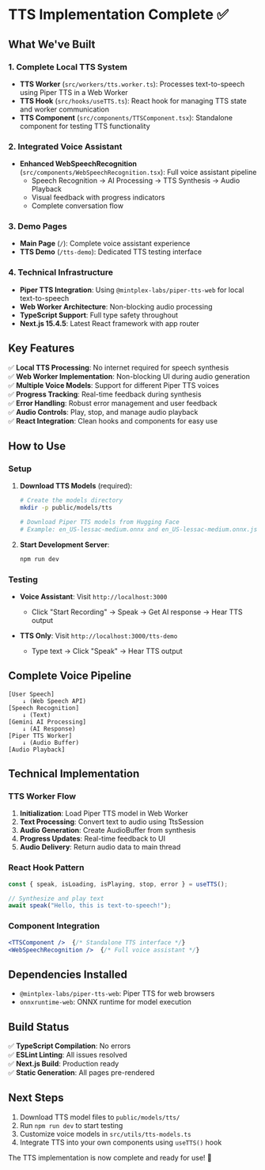 # TTS Implementation Complete ✅

## What We've Built

### 1. **Complete Local TTS System**
- **TTS Worker** (`src/workers/tts.worker.ts`): Processes text-to-speech using Piper TTS in a Web Worker
- **TTS Hook** (`src/hooks/useTTS.ts`): React hook for managing TTS state and worker communication
- **TTS Component** (`src/components/TTSComponent.tsx`): Standalone component for testing TTS functionality

### 2. **Integrated Voice Assistant**
- **Enhanced WebSpeechRecognition** (`src/components/WebSpeechRecognition.tsx`): Full voice assistant pipeline
  - Speech Recognition → AI Processing → TTS Synthesis → Audio Playback
  - Visual feedback with progress indicators
  - Complete conversation flow

### 3. **Demo Pages**
- **Main Page** (`/`): Complete voice assistant experience
- **TTS Demo** (`/tts-demo`): Dedicated TTS testing interface

### 4. **Technical Infrastructure**
- **Piper TTS Integration**: Using `@mintplex-labs/piper-tts-web` for local text-to-speech
- **Web Worker Architecture**: Non-blocking audio processing
- **TypeScript Support**: Full type safety throughout
- **Next.js 15.4.5**: Latest React framework with app router

## Key Features

✅ **Local TTS Processing**: No internet required for speech synthesis  
✅ **Web Worker Implementation**: Non-blocking UI during audio generation  
✅ **Multiple Voice Models**: Support for different Piper TTS voices  
✅ **Progress Tracking**: Real-time feedback during synthesis  
✅ **Error Handling**: Robust error management and user feedback  
✅ **Audio Controls**: Play, stop, and manage audio playback  
✅ **React Integration**: Clean hooks and components for easy use  

## How to Use

### Setup
1. **Download TTS Models** (required):
   ```bash
   # Create the models directory
   mkdir -p public/models/tts
   
   # Download Piper TTS models from Hugging Face
   # Example: en_US-lessac-medium.onnx and en_US-lessac-medium.onnx.json
   ```

2. **Start Development Server**:
   ```bash
   npm run dev
   ```

### Testing
- **Voice Assistant**: Visit `http://localhost:3000`
  - Click "Start Recording" → Speak → Get AI response → Hear TTS output
  
- **TTS Only**: Visit `http://localhost:3000/tts-demo`
  - Type text → Click "Speak" → Hear TTS output

## Complete Voice Pipeline

```
[User Speech] 
    ↓ (Web Speech API)
[Speech Recognition] 
    ↓ (Text)
[Gemini AI Processing] 
    ↓ (AI Response)
[Piper TTS Worker] 
    ↓ (Audio Buffer)
[Audio Playback]
```

## Technical Implementation

### TTS Worker Flow
1. **Initialization**: Load Piper TTS model in Web Worker
2. **Text Processing**: Convert text to audio using TtsSession
3. **Audio Generation**: Create AudioBuffer from synthesis
4. **Progress Updates**: Real-time feedback to UI
5. **Audio Delivery**: Return audio data to main thread

### React Hook Pattern
```typescript
const { speak, isLoading, isPlaying, stop, error } = useTTS();

// Synthesize and play text
await speak("Hello, this is text-to-speech!");
```

### Component Integration
```jsx
<TTSComponent />  {/* Standalone TTS interface */}
<WebSpeechRecognition />  {/* Full voice assistant */}
```

## Dependencies Installed
- `@mintplex-labs/piper-tts-web`: Piper TTS for web browsers
- `onnxruntime-web`: ONNX runtime for model execution

## Build Status
✅ **TypeScript Compilation**: No errors  
✅ **ESLint Linting**: All issues resolved  
✅ **Next.js Build**: Production ready  
✅ **Static Generation**: All pages pre-rendered  

## Next Steps
1. Download TTS model files to `public/models/tts/`
2. Run `npm run dev` to start testing
3. Customize voice models in `src/utils/tts-models.ts`
4. Integrate TTS into your own components using `useTTS()` hook

The TTS implementation is now complete and ready for use! 🎯
